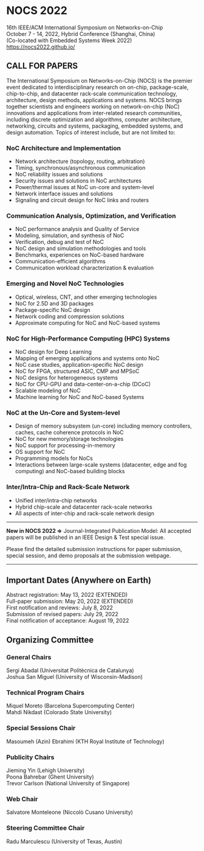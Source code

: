 NOCS 2022
=========

16th IEEE/ACM International Symposium on Networks-on-Chip  
October 7 - 14, 2022, Hybrid Conference (Shanghai, China)  
(Co-located with Embedded Systems Week 2022)  
https://nocs2022.github.io/  

## CALL FOR PAPERS

The International Symposium on Networks-on-Chip (NOCS) is the premier event dedicated to interdisciplinary research on on-chip, package-scale, chip-to-chip, and datacenter rack-scale communication technology, architecture, design methods, applications and systems. NOCS brings together scientists and engineers working on network-on-chip (NoC) innovations and applications from inter-related research communities, including discrete optimization and algorithms, computer architecture, networking, circuits and systems, packaging, embedded systems, and design automation. Topics of interest include, but are not limited to:

### NoC Architecture and Implementation
- Network architecture (topology, routing, arbitration)
- Timing, synchronous/asynchronous communication
- NoC reliability issues and solutions
- Security issues and solutions in NoC architectures
- Power/thermal issues at NoC un-core and system-level
- Network interface issues and solutions
- Signaling and circuit design for NoC links and routers

### Communication Analysis, Optimization, and Verification
- NoC performance analysis and Quality of Service
- Modeling, simulation, and synthesis of NoC
- Verification, debug and test of NoC
- NoC design and simulation methodologies and tools
- Benchmarks, experiences on NoC-based hardware
- Communication-efficient algorithms
- Communication workload characterization & evaluation

### Emerging and Novel NoC Technologies
- Optical, wireless, CNT, and other emerging technologies
- NoC for 2.5D and 3D packages
- Package-specific NoC design
- Network coding and compression solutions
- Approximate computing for NoC and NoC-based systems

### NoC for High-Performance Computing (HPC) Systems
- NoC design for Deep Learning
- Mapping of emerging applications and systems onto NoC
- NoC case studies, application-specific NoC design
- NoC for FPGA, structured ASIC, CMP and MPSoC
- NoC designs for heterogeneous systems
- NoC for CPU-GPU and data-center-on-a-chip (DCoC)
- Scalable modeling of NoC
- Machine learning for NoC and NoC-based Systems

### NoC at the Un-Core and System-level
- Design of memory subsystem (un-core) including memory controllers, caches, cache coherence protocols in NoC
- NoC for new memory/storage technologies
- NoC support for processing-in-memory
- OS support for NoC
- Programming models for NoCs
- Interactions between large-scale systems (datacenter, edge and fog computing) and NoC-based building blocks

### Inter/Intra-Chip and Rack-Scale Network
- Unified inter/intra-chip networks
- Hybrid chip-scale and datacenter rack-scale networks
- All aspects of inter-chip and rack-scale network design

--------------------------------------------------------------------------------

**New in NOCS 2022 =>**
Journal-Integrated Publication Model: All accepted papers will be published in an IEEE Design & Test special issue.

Please find the detailed submission instructions for paper submission, special session, and demo proposals at the submission webpage.

--------------------------------------------------------------------------------

## Important Dates (Anywhere on Earth)
Abstract registration: May 13, 2022 (EXTENDED)  
Full-paper submission: May 20, 2022 (EXTENDED)  
First notification and reviews: July 8, 2022  
Submission of revised papers: July 29, 2022  
Final notification of acceptance: August 19, 2022  

## Organizing Committee

### General Chairs
Sergi Abadal (Universitat Politècnica de Catalunya)  
Joshua San Miguel (University of Wisconsin-Madison)  

### Technical Program Chairs
Miquel Moreto (Barcelona Supercomputing Center)  
Mahdi Nikdast (Colorado State University)  

### Special Sessions Chair
Masoumeh (Azin) Ebrahimi (KTH Royal Institute of Technology)  

### Publicity Chairs
Jieming Yin (Lehigh University)  
Poona Bahrebar (Ghent University)  
Trevor Carlson (National University of Singapore)  

### Web Chair
Salvatore Monteleone (Niccolò Cusano University)  

### Steering Committee Chair
Radu Marculescu (University of Texas, Austin)  
